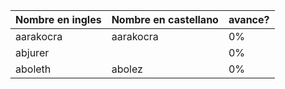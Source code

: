 Nombre en ingles | Nombre en castellano | avance?
-- | -- | --
aarakocra  | aarakocra  |  0%
abjurer  |   | 0%
aboleth  | abolez  | 0% 
